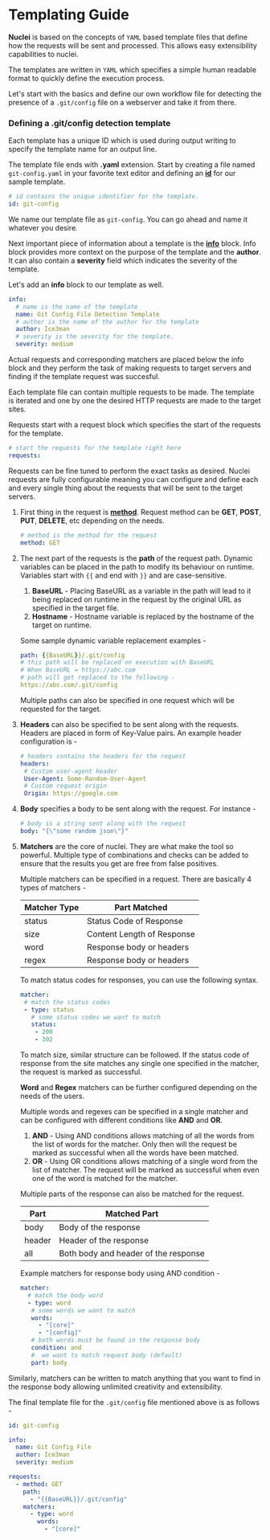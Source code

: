 # Templating Guide

**Nuclei** is based on the concepts of `YAML` based template files that define how the requests will be sent and processed. This allows easy extensibility capabilities to nuclei.

The templates are written in `YAML` which specifies a simple human readable format to quickly define the execution process. 

Let's start with the basics and define our own workflow file for detecting the presence of a `.git/config` file on a webserver and take it from there.



### Defining a .git/config detection template

Each template has a unique ID which is used during output writing to specify the template name for an output line.

The template file ends with **.yaml** extension. Start by creating a file named `git-config.yaml` in your favorite text editor and defining an **<u>id</u>** for our sample template.

```yaml
# id contains the unique identifier for the template.
id: git-config
```

We name our template file as `git-config`. You can go ahead and name it whatever you desire. 


Next important piece of information about a template is the <u>**info**</u> block. Info block provides more context on the purpose of the template and the **author**. It can also contain a **severity** field which indicates the severity of the template.

Let's add an **info** block to our template as well.

```yaml
info:
  # name is the name of the template
  name: Git Config File Detection Template
  # author is the name of the author for the template
  author: Ice3man
  # severity is the severity for the template.
  severity: medium
```

Actual requests and corresponding matchers are placed below the info block and they perform the task of making requests to target servers and finding if the template request was succesful.

Each template file can contain multiple requests to be made. The template is iterated and one by one the desired HTTP requests are made to the target sites.

Requests start with a request block which specifies the start of the requests for the template. 

```yaml
# start the requests for the template right here
requests:
```

Requests can be fine tuned to perform the exact tasks as desired. Nuclei requests are fully configurable meaning you can configure and define each and every single thing about the requests that will be sent to the target servers.

1. First thing in the request is <u>**method**</u>. Request method can be **GET**, **POST**, **PUT**, **DELETE**, etc depending on the needs. 

   ```yaml
   # method is the method for the request
   method: GET
   ```

2. The next part of the requests is the **path** of the request path. Dynamic variables can be placed in the path to modify its behaviour on runtime. Variables start with `{{` and end with `}}` and are case-sensitive. 

   1. **BaseURL** - Placing BaseURL as a variable in the path will lead to it being replaced on runtime in the request by the original URL as specified in the target file.
   2. **Hostname** - Hostname variable is replaced by the hostname of the target on runtime.

   Some sample dynamic variable replacement examples - 

   ```yaml
   path: {{BaseURL}}/.git/config
   # this path will be replaced on execution with BaseURL
   # When BaseURL = https://abc.com
   # path will get replaced to the following - 
   https://abc.com/.git/config
   ```

   Multiple paths can also be specified in one request which will be requested for the target.

3. **Headers** can also be specified to be sent along with the requests. Headers are placed in form of Key-Value pairs. An example header configuration is - 

   ```yaml
   # headers contains the headers for the request
   headers:
    # Custom user-agent header
    User-Agent: Some-Random-User-Agent
    # Custom request origin
    Origin: https://google.com
   ```

4. **Body** specifies a body to be sent along with the request. For instance - 

   ```yaml
   # body is a string sent along with the request
   body: "{\"some random json\"}"
   ```

5. **Matchers** are the core of nuclei. They are what make the tool so powerful. Multiple type of combinations and checks can be added to ensure that the results you get are free from false positives.

   Multiple matchers can be specified in a request. There are basically 4 types of matchers - 

   | Matcher Type | Part Matched               |
   | ------------ | -------------------------- |
   | status       | Status Code of Response    |
   | size         | Content Length of Response |
   | word         | Response body or headers   |
   | regex        | Response body or headers   |

   To match status codes for responses, you can use the following syntax.

   ```yaml
   matcher:
    # match the status codes
    - type: status
      # some status codes we want to match
      status: 
       - 200
       - 302
   ```

   To match size, similar structure can be followed. If the status code of response from the site matches any single one specified in the matcher, the request is marked as successful.

   **Word** and **Regex** matchers can be further configured depending on the needs of the users. 

   Multiple words and regexes can be specified in a single matcher and can be configured with different conditions like **AND** and **OR**. 

   1. **AND** - Using AND conditions allows matching of all the words from the list of words for the matcher. Only then will the request be marked as successful when all the words have been matched.
   2. **OR** - Using OR conditions allows matching of a single word from the list of matcher. The request will be marked as successful when even one of the word is matched for the matcher.

   Multiple parts of the response can also be matched for the request. 

   | Part   | Matched Part                         |
   | ------ | ------------------------------------ |
   | body   | Body of the response                 |
   | header | Header of the response               |
   | all    | Both body and header of the response |

   Example matchers for response body using AND condition - 

   ```yaml
   matcher:
     # match the body word
     - type: word
      # some words we want to match
      words: 
        - "[core]"
        - "[config]"
      # both words must be found in the response body
      condition: and
      #  we want to match request body (default)
      part: body
   ```

Similarly, matchers can be written to match anything that you want to find in the response body allowing unlimited creativity and extensibility.

The final template file for the `.git/config` file mentioned above is as follows - 

```yaml
id: git-config

info:
  name: Git Config File
  author: Ice3man
  severity: medium

requests:
  - method: GET
    path:
      - "{{BaseURL}}/.git/config"
    matchers:
      - type: word
        words:
          - "[core]"
```

